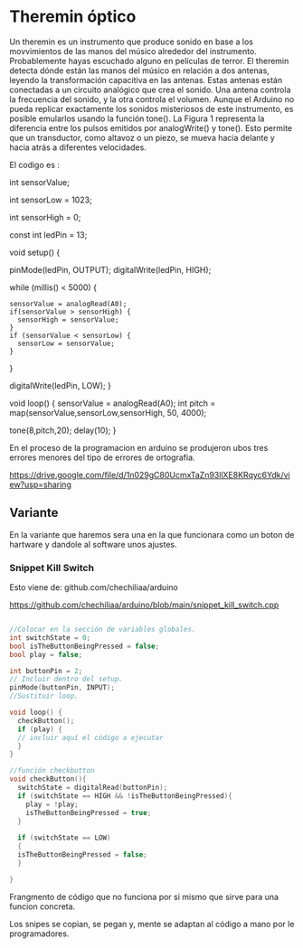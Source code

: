 # Theremin óptico

Un theremin es un instrumento que produce sonido en base a los movvimientos de las manos del músico alrededor del instrumento.
Probablemente hayas escuchado alguno en películas de terror. El theremin detecta dónde están las manos del músico en relación a dos antenas,
leyendo la transformación capacitiva en las antenas.
Estas antenas están conectadas a un circuito analógico que crea el sonido. Una antena controla la frecuencia del sonido, y la otra controla el volumen.
Aunque el Arduino no pueda replicar exactamente los sonidos misteriosos de este instrumento, es posible emularlos usando la función tone(). 
La Figura 1 representa la diferencia entre los pulsos emitidos por analogWrite() y tone(). Esto permite que un transductor, como altavoz o un piezo, 
se mueva hacia delante y hacia atrás a diferentes velocidades.


El codigo es :

int sensorValue;

int sensorLow = 1023;

int sensorHigh = 0;

const int ledPin = 13;

void setup() {

  pinMode(ledPin, OUTPUT);
  digitalWrite(ledPin, HIGH);
  
  while (millis() < 5000) {

    sensorValue = analogRead(A0);
    if(sensorValue > sensorHigh) {
      sensorHigh = sensorValue;
    }
    if (sensorValue < sensorLow) {
      sensorLow = sensorValue;
    }
  }

  digitalWrite(ledPin, LOW);
  }

void loop() {
  sensorValue = analogRead(A0);
  int pitch =
  map(sensorValue,sensorLow,sensorHigh, 50, 4000);

  tone(8,pitch,20);
  delay(10);
}

En el proceso de la programacion en arduino se produjeron ubos tres errores menores del tipo de errores de ortografia.

 https://drive.google.com/file/d/1n029gC80UcmxTaZn93llXE8KRqyc6Ydk/view?usp=sharing









## Variante

En la variante que haremos sera una en la que funcionara como un boton de hartware y dandole al software unos ajustes.








### Snippet Kill Switch 

Esto viene de: github.com/chechiliaa/arduino

https://github.com/chechiliaa/arduino/blob/main/snippet_kill_switch.cpp

``` C++

//Colocar en la sección de variables globales.
int switchState = 0;
bool isTheButtonBeingPressed = false;
bool play = false;

int buttonPin = 2;
// Incluir dentro del setup.
pinMode(buttonPin, INPUT);
//Sustituir loop.

void loop() {
  checkButton();
  if (play) {
  // incluir aquí el código a ejecutar   
  }
}

//función checkbutton 
void checkButton(){
  switchState = digitalRead(buttonPin);
  if (switchState == HIGH && !isTheButtonBeingPressed){
    play = !play;
    isTheButtonBeingPressed = true;
  }
  
  if (switchState == LOW)
  {
  isTheButtonBeingPressed = false;
  }

}
``` 





Frangmento de código que no funciona por si mismo que sirve para una funcion concreta.

Los snipes se copian, se pegan y, mente se adaptan al código a mano por le programadores.









